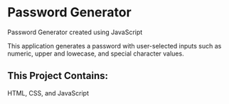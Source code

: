 # Password Generator
Password Generator created using JavaScript

This application generates a password with user-selected inputs such as numeric, upper and lowecase, and special character values.

## This Project Contains:
HTML, CSS, and JavaScript

## 